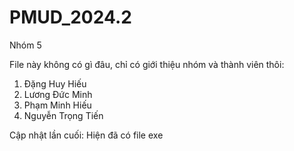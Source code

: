 # PMUD_2024.2

Nhóm 5

File này không có gì đâu, chỉ có giới thiệu nhóm và thành viên thôi:
1. Đặng Huy Hiếu  
2. Lương Đức Minh 
3. Phạm Minh Hiếu  
4. Nguyễn Trọng Tiến  

Cập nhật lần cuối: Hiện đã có file exe
